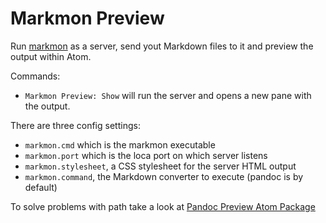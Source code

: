 # Markmon Preview

Run [markmon](https://github.com/yyjhao/markmon) as a server, send yout Markdown files to it and preview the output within Atom.

Commands:

  * `Markmon Preview: Show` will run the server and opens a new pane with the output.

There are three config settings:

  * `markmon.cmd` which is the markmon executable
  * `markmon.port` which is the loca port on which server listens
  * `markmon.stylesheet`, a CSS stylesheet for the server HTML output
  * `markmon.command`, the Markdown converter to execute (pandoc is by default)

To solve problems with path take a look at [Pandoc Preview Atom Package](https://atom.io/packages/pandoc)
